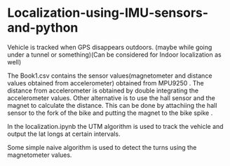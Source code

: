 # Localization-using-IMU-sensors-and-python
Vehicle is tracked when GPS disappears outdoors. (maybe while going under a  tunnel or something)(Can be considered for Indoor  localization as well)


The Book1.csv contains the sensor values(magnetometer and distance values obtained from accelerometer) obtained from MPU9250 .
The distance from accelerometer is obtained by double integrating the accelerometer values.
Other alternative is to use the hall sensor and the magnet to calculate the distance.
This can be done by attachiing the hall sensor to the fork of the bike and putting the magnet to the bike spike .

In the localization.ipynb the UTM algorithm is used to track the vehicle and output the lat longs at certain intervals.


Some simple naive algorithm is used to detect the turns using the magnetometer values.
